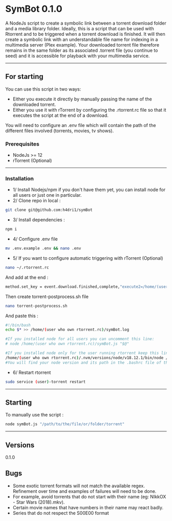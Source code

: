 # SymBot 0.1.0

A NodeJs script to create a symbolic link between a torrent download folder and a media library folder. Ideally, this is a script that can be used with Rtorrent and to be triggered when a torrent download is finished. It will then create a symbolic link with an understandable file name for indexing in a multimedia server (Plex example). Your downloaded torrent file therefore remains in the same folder as its associated .torrent file (you continue to seed) and it is accessible for playback with your multimedia service.

--------------------------------------------------------

## For starting

You can use this script in two ways:

- Either you execute it directly by manually passing the name of the downloaded torrent.
- Either you use it with rTorrent by configuring the .rtorrent.rc file so that it executes the script at the end of a download.

You will need to configure an .env file which will contain the path of the different files involved (torrents, movies, tv shows).

### Prerequisites

- NodeJs >= 12
- rTorrent (Optional)

--------------------------------------------------------

### Installation

- 1/ Install Nodejs/npm if you don't have them yet, you can install node for all users or just one in particular.
- 2/ Clone repo in local :
```bash
git clone git@github.com:h4dri1/symBot
```
- 3/ Install dependencies :
```bash
npm i
```
- 4/ Configure .env file
```bash
mv .env.example .env && nano .env
```
- 5/ If you want to configure automatic triggering with rTorrent (Optional)
```bash
nano ~/.rtorrent.rc
```
And add at the end :
```bash
method.set_key = event.download.finished,complete,"execute2=/home/(user who own rtorrent.rc)/torrent-postprocess.sh,$d.name="
```
Then create torrent-postprocess.sh file
```bash
nano torrent-postprocess.sh
```
And paste this :
```bash
#!/bin/bash
echo $* >> /home/(user who own rtorrent.rc)/symBot.log

#If you installed node for all users you can uncomment this line:
# node /home/(user who own rtorrent.rc)/symBot.js "$@"

#If you installed node only for the user running rtorrent keep this line otherwise comment there
/home/(user who own rtorrent.rc)/.nvm/versions/node/v18.12.1/bin/node /home/(user who own rtorrent.rc)/symBot.js "$@"
#You will find your node version and its path in the .bashrc file of the user running rtorrent
```
- 6/ Restart rtorrent
```bash
sudo service (user)-torrent restart
```
--------------------------------------------------------

## Starting

To manually use the script :

```bash
node symBot.js "/path/to/the/file/or/folder/torrent"
```

--------------------------------------------------------

## Versions

0.1.0

## Bugs

- Some exotic torrent formats will not match the available regex. Refinement over time and examples of failures will need to be done.
- For example, avoid torrents that do not start with their name (eg: NIkkOX - Star Wars (2018).mkv).
- Certain movie names that have numbers in their name may react badly.
- Series that do not respect the S00E00 format

